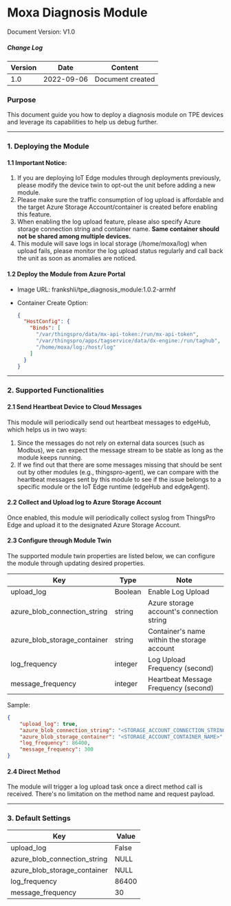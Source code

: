 # Moxa Diagnosis Module

Document Version: V1.0

##### Change Log

| Version | Date       | Content                        |
| ------- | ---------- | ------------------------------ |
| 1.0     | 2022-09-06 | Document created               |

### Purpose

This document guide you how to deploy a diagnosis module on TPE devices and leverage its capabilities to help us debug further.

---

### 1. Deploying the Module

#### 1.1 Important Notice:

1. If you are deploying IoT Edge modules through deployments previously, please modify the device twin to opt-out the unit before adding a new module.
2. Please make sure the traffic consumption of log upload is affordable and the target Azure Storage Account/container is created before enabling this feature.
3. When enabling the log upload feature, please also specify Azure storage connection string and container name. **Same container should not be shared among multiple devices.**
4. This module will save logs in local storage (/home/moxa/log) when upload fails, please monitor the log upload status regularly and call back the unit as soon as anomalies are noticed.

#### 1.2 Deploy the Module from Azure Portal

- Image URL: frankshli/tpe_diagnosis_module:1.0.2-armhf

- Container Create Option: 

  ```json
  {
    "HostConfig": {
      "Binds": [
        "/var/thingspro/data/mx-api-token:/run/mx-api-token",
        "/var/thingspro/apps/tagservice/data/dx-engine:/run/taghub",
        "/home/moxa/log:/host/log"
      ]
    }
  }
  ```

---

### 2. Supported Functionalities

#### 2.1 Send Heartbeat Device to Cloud Messages
This module will periodically send out heartbeat messages to edgeHub, which helps us in two ways:

1. Since the messages do not rely on external data sources (such as Modbus), we can expect the message stream to be stable as long as the module keeps running.
2. If we find out that there are some messages missing that should be sent out by other modules (e.g., thingspro-agent), we can compare with the heartbeat messages sent by this module to see if the issue belongs to a specific module or the IoT Edge runtime (edgeHub and edgeAgent).

#### 2.2 Collect and Upload log to Azure Storage Account

Once enabled, this module will periodically collect syslog from ThingsPro Edge and upload it to the designated Azure Storage Account.

#### 2.3 Configure through Module Twin

The supported module twin properties are listed below, we can configure the module through updating desired properties.

| Key                               | Type      | Note                                        |
| --------------------------------- | --------- | ------------------------------------------- |
| upload_log                        | Boolean   | Enable Log Upload                           |
| azure_blob_connection_string      | string    | Azure storage account's connection string   |
| azure_blob_storage_container      | string    | Container's name within the storage account |
| log_frequency                     | integer   | Log Upload Frequency (second)               |
| message_frequency                 | integer   | Heartbeat Message Frequency (second)        |

Sample:

```json
{
	"upload_log": true,
	"azure_blob_connection_string": "<STORAGE_ACCOUNT_CONNECTION_STRING>",
	"azure_blob_storage_container": "<STORAGE_ACCOUNT_CONTAINER_NAME>",
	"log_frequency": 86400,
	"message_frequency": 300
}
```

#### 2.4 Direct Method

The module will trigger a log upload task once a direct method call is received. There's no limitation on the method name and request payload.

---

### 3. Default Settings

| Key                               | Value |
| --------------------------------- | ----- |
| upload_log                        | False |
| azure_blob_connection_string      | NULL  |
| azure_blob_storage_container      | NULL  |
| log_frequency                     | 86400 |
| message_frequency                 | 30    |
